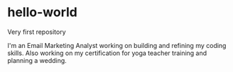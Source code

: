 # hello-world
Very first repository

I'm an Email Marketing Analyst working on building and refining my coding skills.
Also working on my certification for yoga teacher training and planning a wedding.
